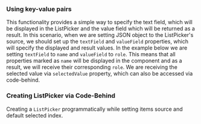 ### Using key-value pairs

This functionality provides a simple way to specify the text field, which will be displayed in the ListPicker and the value field which will be returned as a result. In this scenario, when we are setting JSON object to the ListPicker's source, we should set up the `textField` and `valueField` properties, which will specify the displayed and result values. In the example below we are setting `textField` to `name` and `valueField` to `role`. This means that all properties marked as `name` will be displayed in the component and as a result, we will receive their corresponding `role`. We are receiving the selected value via `selectedValue` property, which can also be accessed via code-behind.

<snippet id='list-picker-key-value-pairs-xml'/>
<snippet id='list-picker-key-value-pairs-code-behind'/>
<snippet id='list-picker-key-value-pairs-code-behind-ts'/>

### Creating ListPicker via Code-Behind

Creating a `ListPicker` programmatically while setting items source and default selected index.

<snippet id='create-list-picker-code' />
<snippet id='create-list-picker-code-ts' />
